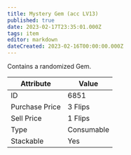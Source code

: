 ```yaml
---
title: Mystery Gem (acc LV13)
published: true
date: 2023-02-17T23:35:01.000Z
tags: item
editor: markdown
dateCreated: 2023-02-16T00:00:00.000Z
---
```


Contains a randomized Gem.

|Attribute|Value|
|-|-|
|ID|6851|
|Purchase Price|3 Flips|
|Sell Price|1 Flips|
|Type|Consumable|
|Stackable|Yes|

